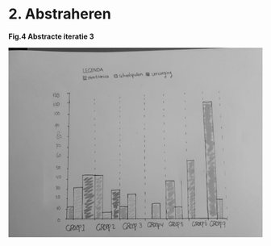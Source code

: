 # 2. Abstraheren

  
**Fig.4 Abstracte iteratie 3**

![](../.gitbook/assets/abstracte-grafiek%20%281%29.png)

